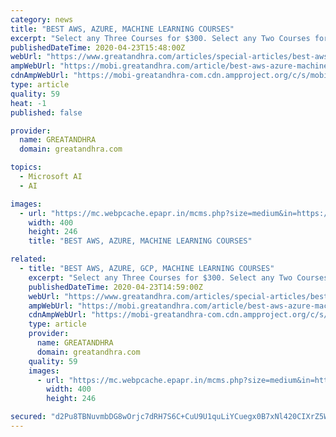 ```yaml
---
category: news
title: "BEST AWS, AZURE, MACHINE LEARNING COURSES"
excerpt: "Select any Three Courses for $300. Select any Two Courses for $250. Select any One Course for $150. - Analytics using R Programming. - Data Science with Python. - Machine Learning with Python."
publishedDateTime: 2020-04-23T15:48:00Z
webUrl: "https://www.greatandhra.com/articles/special-articles/best-aws-azure-machine-learning-courses-104196"
ampWebUrl: "https://mobi.greatandhra.com/article/best-aws-azure-machine-learning-courses/104196/amp"
cdnAmpWebUrl: "https://mobi-greatandhra-com.cdn.ampproject.org/c/s/mobi.greatandhra.com/article/best-aws-azure-machine-learning-courses/104196/amp"
type: article
quality: 59
heat: -1
published: false

provider:
  name: GREATANDHRA
  domain: greatandhra.com

topics:
  - Microsoft AI
  - AI

images:
  - url: "https://mc.webpcache.epapr.in/mcms.php?size=medium&in=https://mcmscache.epapr.in/post_images/website_49/post_15832212/thumb.jpg"
    width: 400
    height: 246
    title: "BEST AWS, AZURE, MACHINE LEARNING COURSES"

related:
  - title: "BEST AWS, AZURE, GCP, MACHINE LEARNING COURSES"
    excerpt: "Select any Three Courses for $300. Select any Two Courses for $250. Select any One Course for $150. - Analytics using R Programming. - Data Science with Python. - Machine Learning with Python."
    publishedDateTime: 2020-04-23T14:59:00Z
    webUrl: "https://www.greatandhra.com/articles/special-articles/best-aws-azure-gcp-machine-learning-courses-104196"
    ampWebUrl: "https://mobi.greatandhra.com/article/best-aws-azure-machine-learning-courses/104196/amp"
    cdnAmpWebUrl: "https://mobi-greatandhra-com.cdn.ampproject.org/c/s/mobi.greatandhra.com/article/best-aws-azure-machine-learning-courses/104196/amp"
    type: article
    provider:
      name: GREATANDHRA
      domain: greatandhra.com
    quality: 59
    images:
      - url: "https://mc.webpcache.epapr.in/mcms.php?size=medium&in=https://mcmscache.epapr.in/post_images/website_49/post_15832212/thumb.jpg"
        width: 400
        height: 246

secured: "d2Pu8TBNuvmbDG8wOrjc7dRH7S6C+CuU9U1quLiYCuegx0B7xNl420CIXrZ5WhvWSWxCk1WDG8ywNnO6DetzDCv0rWWI1tZe9O58E9VqnkjF+mVHHMmPCS2l4R+ORYGmXbQHNAmbWqaLCjgzY9x623IzTO/z9ajHRklaGtU9QI8IxS0FWh2b8gKkrYDi6c4JbNvfph/swL0F6FU/ViR1AVg4Wscup4fBFUl/jgxgDwWsYLXy9ZakKEsaUyB0ryadeC+QFBd61wlZyvvHz0SYloo6ACey/mKw/VhlroOQbbEFATdd13aruUe70Ssh/CKd4ULzQW43kWi+vuxhS25IkBcdi8vvrx0avIuNElar6o77QqErviZkQeBnBAB72mIGzqxspx8PnQ1guoAdQDtTKkPopN8IBQiCQ3BNVgN9hbwg0pCi5Eo35KlXYN9YIo9MeC5aMySkW+KxndOwsnWPSMQe1de3A6Gl/pBBhBUUePY=;fGTkhPDIwYiUC7nA3Fq7Cg=="
---
```



